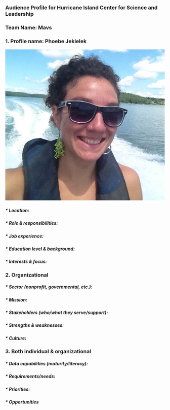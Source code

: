 ### Audience Profile for Hurricane Island Center for Science and Leadership 

### Team Name: Mavs

### 1. Profile name: Phoebe Jekielek

![](https://github.com/Wolverine7/Team-Mavs-ISQA8086-002/blob/master/D2D_Client.jpeg)
     
#####    * Location:

#####    * Role & responsibilities:

#####    * Job experience:

#####    * Education level & background:

#####    * Interests & focus:

### 2. Organizational

#####    * Sector (nonprofit, governmental, etc.):

#####    * Mission:

#####    * Stakeholders (who/what they serve/support):

#####    * Strengths & weaknesses:

#####    * Culture:

### 3. Both individual & organizational

#####    * Data capabilities (maturity/literacy):

#####    * Requirements/needs:

#####    * Priorities:

#####    * Opportunities
